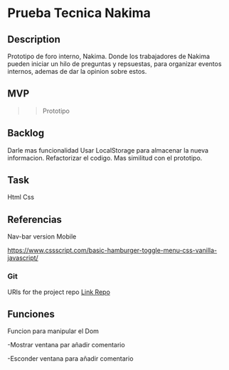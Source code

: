 # Prueba Tecnica Nakima

## Description

Prototipo de foro interno, Nakima. Donde los trabajadores de Nakima pueden iniciar un hilo de preguntas y repsuestas, para organizar eventos internos, ademas de dar la opinion sobre estos.

## MVP
>> Prototipo 




## Backlog
Darle mas funcionalidad 
Usar LocalStorage para almacenar la nueva informacion.
Refactorizar el codigo.
Mas similitud con el prototipo.



## Task
Html 
Css 

## Referencias

Nav-bar version Mobile

https://www.cssscript.com/basic-hamburger-toggle-menu-css-vanilla-javascript/


### Git
URls for the project repo 
[Link Repo](https://github.com/Fuvanbuh/PT-Gerard-Funes)



## Funciones

Funcion para manipular el Dom

  -Mostrar ventana par añadir comentario
  
  -Esconder ventana para añadir comentario
  
